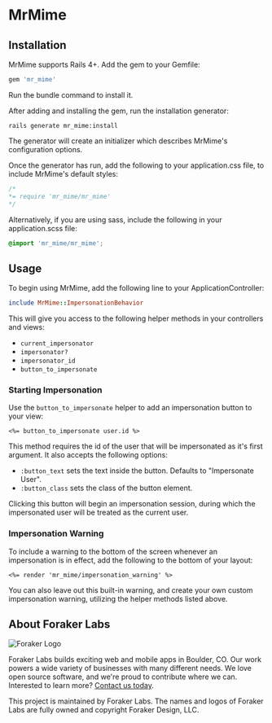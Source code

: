 # MrMime

## Installation

MrMime supports Rails 4+. Add the gem to your Gemfile:

```ruby
gem 'mr_mime'
```

Run the bundle command to install it.

After adding and installing the gem, run the installation generator:

```console
rails generate mr_mime:install
```

The generator will create an initializer which describes MrMime's configuration options.

Once the generator has run, add the following to your application.css file,
to include MrMime's default styles:

```css
/*
*= require 'mr_mime/mr_mime'
*/
```

Alternatively, if you are using sass, include the following in your application.scss file:

```scss
@import 'mr_mime/mr_mime';
```

## Usage

To begin using MrMime, add the following line to your ApplicationController:

```ruby
include MrMime::ImpersonationBehavior
```

This will give you access to the following helper methods in your controllers and views:
- `current_impersonator`
- `impersonator?`
- `impersonator_id`
- `button_to_impersonate`

### Starting Impersonation

Use the `button_to_impersonate` helper to add an impersonation button to your view:

```erb
<%= button_to_impersonate user.id %>
```

This method requires the id of the user that will be impersonated as it's first argument.
It also accepts the following options:
- `:button_text` sets the text inside the button. Defaults to "Impersonate User".
- `:button_class` sets the class of the button element.

Clicking this button will begin an impersonation session, during which the
impersonated user will be treated as the current user.

### Impersonation Warning

To include a warning to the bottom of the screen whenever an impersonation is in
effect, add the following to the bottom of your layout:

```erb
<%= render 'mr_mime/impersonation_warning' %>
```

You can also leave out this built-in warning, and create your own custom
impersonation warning, utilizing the helper methods listed above.

## About Foraker Labs

![Foraker Logo](http://assets.foraker.com/attribution_logo.png)

Foraker Labs builds exciting web and mobile apps in Boulder, CO. Our work powers a wide variety of businesses with many different needs. We love open source software, and we're proud to contribute where we can. Interested to learn more? [Contact us today](https://www.foraker.com/contact-us).

This project is maintained by Foraker Labs. The names and logos of Foraker Labs are fully owned and copyright Foraker Design, LLC.

